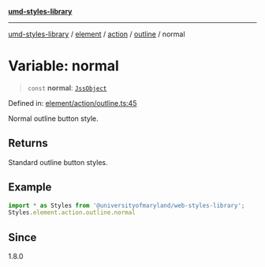 [**umd-styles-library**](../../../../../../README.md)

***

[umd-styles-library](../../../../../../modules.md) / [element](../../../../../README.md) / [action](../../../README.md) / [outline](../README.md) / normal

# Variable: normal

> `const` **normal**: [`JssObject`](../../../../../../utilities/namespaces/transform/type-aliases/JssObject.md)

Defined in: [element/action/outline.ts:45](https://github.com/UMD-Digital/design-system/blob/ada30a44686a89a90941bbd44a6f156101fc9b44/packages/styles/source/element/action/outline.ts#L45)

Normal outline button style.

## Returns

Standard outline button styles.

## Example

```typescript
import * as Styles from '@universityofmaryland/web-styles-library';
Styles.element.action.outline.normal
```

## Since

1.8.0
